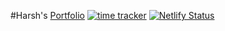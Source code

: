 #Harsh's [Portfolio](https://itsharsh.com)
[![time tracker](https://wakatime.com/badge/github/itsharsh/Portfolio.svg)](https://wakatime.com/badge/github/itsharsh/Portfolio)
[![Netlify Status](https://api.netlify.com/api/v1/badges/2289be63-c1c0-474a-b280-1e11f12e19f6/deploy-status)](https://app.netlify.com/sites/itsharsh/deploys)
